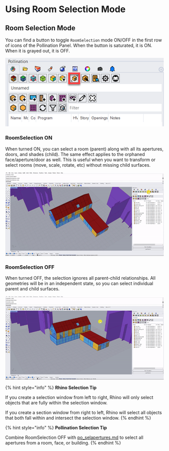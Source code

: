 # Using Room Selection Mode

## **Room Selection Mode**

You can find a button to toggle `RoomSelection` mode ON/OFF in the first row of icons of the Pollination Panel. When the button is saturated, it is ON. When it is grayed out, it is OFF.

![](<../../.gitbook/assets/image (152).png>)

### RoomSelection ON

When turned ON, you can select a room (parent) along with all its apertures, doors, and shades (child). The same effect applies to the orphaned face/aperture/door as well. This is useful when you want to transform or select rooms (move, scale, rotate, etc) without missing child surfaces.&#x20;

![](../../.gitbook/assets/RoomSelectionON.gif)

### RoomSelection OFF

When turned OFF, the selection ignores all parent-child relationships. All geometries will be in an independent state, so you can select individual parent and child surfaces.

![](../../.gitbook/assets/RoomSelectionOFF.gif)

{% hint style="info" %}
**Rhino Selection Tip**

If you create a selection window from left to right, Rhino will only select objects that are fully within the selection window.&#x20;

If you create a section window from right to left, Rhino will select all objects that both fall within and intersect the selection window.
{% endhint %}

{% hint style="info" %}
**Pollination Selection Tip**

Combine RoomSelection OFF with [po\_selapertures.md](../pollination-commands/po\_selapertures.md "mention") to select all apertures from a room, face, or building.
{% endhint %}
